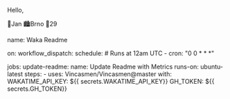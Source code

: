 Hello,

🙋Jan
🏙️Brno
🔞29

<!--START_SECTION:waka-->
<!--END_SECTION:waka-->

name: Waka Readme

on:
  workflow_dispatch:
  schedule:
    # Runs at 12am UTC
    - cron: "0 0 * * *"
  
  
jobs:
  update-readme:
    name: Update Readme with Metrics
    runs-on: ubuntu-latest
    steps:
      - uses: Vincasmen/Vincasmen@master
        with:
          WAKATIME_API_KEY: ${{ secrets.WAKATIME_API_KEY}}
          GH_TOKEN: ${{ secrets.GH_TOKEN}}




<!---
Vincasmen/Vincasmen is a ✨ special ✨ repository because its `README.md` (this file) appears on your GitHub profile.
You can click the Preview link to take a look at your changes.
--->
